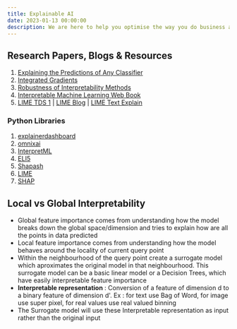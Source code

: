 ```yaml
---
title: Explainable AI
date: 2023-01-13 00:00:00
description: We are here to help you optimise the way you do business and scale your business to the globe using Quality Data, Machine Learning and Automation.
---
```


## Research Papers, Blogs & Resources
1. [Explaining the Predictions of Any Classifier](https://arxiv.org/pdf/1602.04938.pdf)
2. [Integrated Gradients](https://www.tensorflow.org/tutorials/interpretability/integrated_gradients)
3. [Robustness of Interpretability Methods](https://arxiv.org/pdf/1806.08049.pdf)
4. [Interpretable Machine Learning Web Book](https://christophm.github.io/interpretable-ml-book/index.html)
5. [LIME TDS 1](https://towardsdatascience.com/lime-how-to-interpret-machine-learning-models-with-python-94b0e7e4432e) | [LIME Blog](https://towardsdatascience.com/interpreting-image-classification-model-with-lime-1e7064a2f2e5) | [LIME Text Explain](https://towardsdatascience.com/what-makes-your-question-insincere-in-quora-26ee7658b010)

### Python Libraries
1. [explainerdashboard](https://explainerdashboard.readthedocs.io/en/latest/index.html)
2. [omnixai](https://opensource.salesforce.com/OmniXAI/latest/index.html)
3. [InterpretML](https://interpret.ml/docs/getting-started)
4. [ELI5](https://eli5.readthedocs.io/en/latest/)
5. [Shapash](https://shapash.readthedocs.io/en/latest/)
6. [LIME](https://github.com/marcotcr/lime)
7. [SHAP](https://shap.readthedocs.io/en/latest/)

## Local vs Global Interpretability 

- Global feature importance comes from understanding how the model breaks down the global space/dimension and tries to explain how are all the points in data predicted
- Local feature importance comes from understanding how the model behaves around the locality of current query point
- Within the neighbourhood of the query point create a surrogate model which aproximates the original model in that neighbourhood. This surrogate model can be a basic linear model or a Decision Trees, which have easily interpretable feature importance
- **Interpretable representation** : Conversion of a feature of dimension d to a binary feature of dimension d'. Ex : for text use Bag of Word, for image use super pixel, for real values use real valued binning
- The Surrogate model will use these Interpretable representation as input rather than the original input

